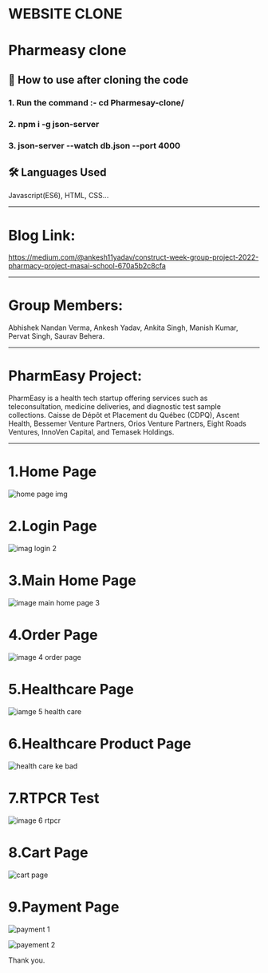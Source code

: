 
# WEBSITE CLONE

# Pharmeasy clone


## 🚀 How to use after cloning the code

### 1. Run the command :- cd Pharmesay-clone/ 
### 2. npm i -g json-server
### 3. json-server --watch db.json --port 4000

## 🛠 Languages Used
Javascript(ES6), HTML, CSS...
________________________________________________________
# Blog Link:

https://medium.com/@ankesh11yadav/construct-week-group-project-2022-pharmacy-project-masai-school-670a5b2c8cfa

_________________________________________________
# Group Members:
Abhishek Nandan Verma,
Ankesh Yadav,
Ankita Singh,
Manish Kumar,
Pervat Singh,
Saurav Behera.
________________________________

# PharmEasy Project:
PharmEasy is a health tech startup offering services such as teleconsultation, medicine deliveries, and diagnostic test sample collections. Caisse de Dépôt et Placement du Québec (CDPQ), Ascent Health, Bessemer Venture Partners, Orios Venture Partners, Eight Roads Ventures, InnoVen Capital, and Temasek Holdings.

____________________________________________
# 1.Home Page
![home page img](https://user-images.githubusercontent.com/92791586/167413860-96491e40-78af-4ec7-be06-e9f1b85738fa.PNG)

# 2.Login Page
![imag login 2](https://user-images.githubusercontent.com/92791586/167413939-479ba43e-2c40-4162-bc0a-85919dec98a7.PNG)
# 3.Main Home Page
![image main home page 3](https://user-images.githubusercontent.com/92791586/167413983-f3d519f8-a417-411d-8bf1-b872d6a5f57c.PNG)  
# 4.Order Page
![image 4 order page](https://user-images.githubusercontent.com/92791586/167417212-b60b5768-da8b-4adc-9356-2b71a851af04.PNG)
# 5.Healthcare Page
![iamge 5 health care](https://user-images.githubusercontent.com/92791586/167414121-8e0315a6-440b-49fc-98f6-c8a1ed421279.PNG)
# 6.Healthcare Product Page
![health care ke bad](https://user-images.githubusercontent.com/92791586/167414172-88587af5-1db4-4f9c-bb6b-cf7b90723248.PNG)
# 7.RTPCR Test
![image 6 rtpcr](https://user-images.githubusercontent.com/92791586/167414236-cf066d93-bb6e-4dd1-9343-44fd99cbca97.PNG) 
# 8.Cart Page
![cart page](https://user-images.githubusercontent.com/92791586/167417260-2746b722-5650-4b78-b8a6-b013526c1ac8.PNG)
# 9.Payment Page
![payment 1](https://user-images.githubusercontent.com/92791586/167414332-badeb805-ce5e-4a7f-9735-34092aaf45b6.PNG)
 
![payement 2](https://user-images.githubusercontent.com/92791586/167414353-55f98b6f-d91d-457d-935a-0d3f3b637c7b.PNG)

Thank you.

